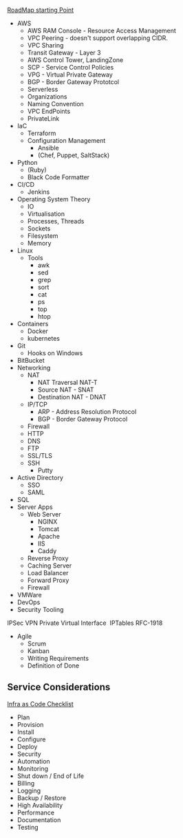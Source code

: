 [RoadMap starting Point](https://roadmap.sh/devops)
* AWS
  * AWS RAM Console - Resource Access Management
  * VPC Peering - doesn't support overlapping CIDR.
  * VPC Sharing
  * Transit Gateway - Layer 3
  * AWS Control Tower, LandingZone
  * SCP - Service Control Policies
  * VPG - Virtual Private Gateway
  * BGP - Border Gateway Prototcol
  * Serverless
  * Organizations
  * Naming Convention
  * VPC EndPoints
  * PrivateLink
* IaC
  * Terraform
  * Configuration Management
    * Ansible 
    * (Chef, Puppet, SaltStack)
* Python
  * (Ruby)
  * Black Code Formatter
* CI/CD
  * Jenkins
* Operating System Theory
  * IO
  * Virtualisation
  * Processes, Threads
  * Sockets
  * Filesystem
  * Memory
* Linux
  * Tools
    * awk
    * sed
    * grep
    * sort
    * cat
    * ps
    * top
    * htop
* Containers
  * Docker
  * kubernetes
* Git
  * Hooks on Windows
* BitBucket
* Networking
  * NAT
    * NAT Traversal NAT-T
    * Source NAT - SNAT
    * Destination NAT - DNAT
  * IP/TCP
    * ARP - Address Resolution Protocol
    * BGP - Border Gateway Protocol
  * Firewall
  * HTTP
  * DNS
  * FTP
  * SSL/TLS
  * SSH
    * Putty  
* Active Directory
  * SSO
  * SAML
* SQL
* Server Apps
  * Web Server
    * NGINX
    * Tomcat
    * Apache
    * IIS
    * Caddy
  * Reverse Proxy
  * Caching Server
  * Load Balancer
  * Forward Proxy
  * Firewall
* VMWare
* DevOps
* Security Tooling


IPSec VPN
Private Virtual Interface 
IPTables
RFC-1918

* Agile
  * Scrum
  * Kanban
  * Writing Requirements
  * Definition of Done

## Service Considerations
[Infra as Code Checklist](https://www.youtube.com/watch?v=jiWRTuF4yXk)
* Plan
* Provision
* Install
* Configure
* Deploy
* Security
* Automation
* Monitoring
* Shut down / End of Life
* Billing
* Logging
* Backup / Restore
* High Availability
* Performance
* Documentation
* Testing


